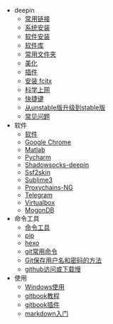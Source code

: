 - deepin
   - [常用链接](./deepin/deepin_use_url.md)
   - [系统安装](./deepin/deepin_installation.md)
   - [软件安装](./deepin/software_installation.md)
   - [软件库](./deepin/software_rep.md)
   - [常用文件夹](./deepin/folds.md)
   - [美化](./deepin/beautify.md)
   - [插件](./deepin/plugins.md)
   - [安装 fcitx](./deepin/deepin_installation_fcitx.md)
   - [科学上网](./deepin/net<-->net.md)
   - [快捷键](./deepin/keyboard_shortcuts.md)
   - [从unstable版升级到stable版](./deepin/unstable-->stable.md)
   - [常见问题](./deepin/常见问题.md)
- 软件
   - [软件](./软件/software.md)
   - [Google Chrome](./软件/GoogleChrome.md)
   - [Matlab](./软件/matlab.md)
   - [Pycharm](./软件/Pycharm.md)
   - [Shadowsocks-deepin](./软件/shadowsocks-deepin.md)
   - [Ssf2skin](./软件/ssf2skin.md)
   - [Sublime3](./软件/sublime3.md)
   - [Proxychains-NG](./软件/proxychains-NG.md)
   - [Telegram](./软件/telegram.md)
   - [Virtualbox](./软件/virtualbox.md)
   - [MogonDB](./软件/MogonDB.md)
- 命令工具
   - [命令工具](./命令工具/command_tool.md)
   - [pip](./命令工具/pip.md)
   - [hexo](./命令工具/hexo.md)
   - [git常用命令](./命令工具/git常用命令.md)
   - [Git保存用户名和密码的方法](./命令工具/Git保存用户名和密码的方法.md)
   - [github访问或下载慢](./命令工具/Q1.md)
- 使用
   - [Windows使用](./使用/win.md)
   - [gitbook教程](./使用/gitbook_to_use.md)
   - [gitbook插件](./使用/gitbook_plugs.md)
   - [markdown入门](./使用/markdown.md)